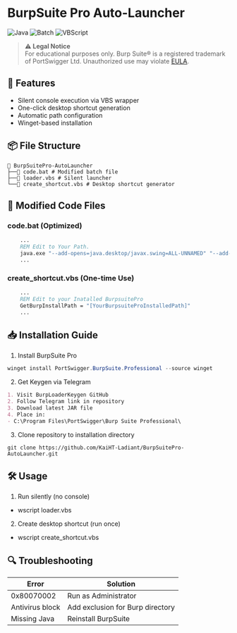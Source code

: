 # BurpSuite Pro Auto-Launcher
![Java](https://img.shields.io/badge/Java-ED8B00?style=for-the-badge&logo=openjdk&logoColor=white)
![Batch](https://img.shields.io/badge/Batch-4D4D4D?style=for-the-badge&logo=windows-terminal&logoColor=white)
![VBScript](https://img.shields.io/badge/VBScript-0175C2?style=for-the-badge&logo=.net&logoColor=white)


> **⚠️ Legal Notice**  
> For educational purposes only. Burp Suite® is a registered trademark of PortSwigger Ltd. Unauthorized use may violate [EULA](https://portswigger.net/eula).

## 🚀 Features
- Silent console execution via VBS wrapper
- One-click desktop shortcut generation
- Automatic path configuration
- Winget-based installation

## 📦 File Structure
```
📂 BurpSuitePro-AutoLauncher
├──📜 code.bat # Modified batch file
├──📜 loader.vbs # Silent launcher
└──📜 create_shortcut.vbs # Desktop shortcut generator
```

## 🔧 Modified Code Files
### code.bat (Optimized)
```bat
	...
	REM Edit to Your Path.
	java.exe "--add-opens=java.desktop/javax.swing=ALL-UNNAMED" "--add-opens=java.base/java.lang=ALL-UNNAMED" "--add-opens=java.base/jdk.internal.org.objectweb.asm=ALL-UNNAMED" "--add-opens=java.base/jdk.internal.org.objectweb.asm.tree=ALL-UNNAMED" "--add-opens=java.base/jdk.internal.org.objectweb.asm.Opcodes=ALL-UNNAMED" "-javaagent:[YourBurpsuiteProInstalledPath]/BurpLoaderKeygen_v1.17.jar" "-noverify" "-jar" "[YourBurpsuiteProInstalledPath]\burpsuite_pro.jar" 
	...
```
### create_shortcut.vbs (One-time Use)
```bat
	...
	REM Edit to your Inatalled BurpsuitePro
    GetBurpInstallPath = "[YourBurpsuiteProInstalledPath]"
	...
```

## 📥 Installation Guide
1. Install BurpSuite Pro
```powershell
winget install PortSwigger.BurpSuite.Professional --source winget
```
2. Get Keygen via Telegram
```md
1. Visit BurpLoaderKeygen GitHub
2. Follow Telegram link in repository
3. Download latest JAR file
4. Place in:   
- C:\Program Files\PortSwigger\Burp Suite Professional\
```
3. Clone repository to installation directory
```git
git clone https://github.com/KaiHT-Ladiant/BurpSuitePro-AutoLauncher.git
```
## 🛠 Usage
1. Run silently (no console)
- wscript loader.vbs
2. Create desktop shortcut (run once)
- wscript create_shortcut.vbs

## 🔍 Troubleshooting
| Error | Solution |
|-------|----------|
| 0x80070002 | Run as Administrator |
| Antivirus block | Add exclusion for Burp directory |
| Missing Java | Reinstall BurpSuite |
